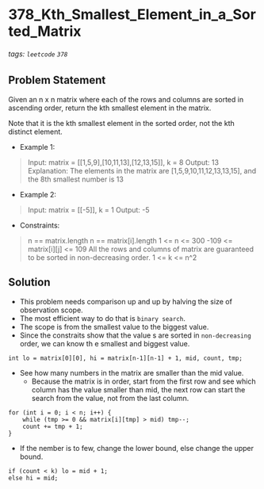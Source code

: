 # 378_Kth_Smallest_Element_in_a_Sorted_Matrix
###### tags: `leetcode` `378`
## Problem Statement
Given an n x n matrix where each of the rows and columns are sorted in ascending order, return the kth smallest element in the matrix.

Note that it is the kth smallest element in the sorted order, not the kth distinct element.

- Example 1:

> Input: matrix = [[1,5,9],[10,11,13],[12,13,15]], k = 8
Output: 13
Explanation: The elements in the matrix are [1,5,9,10,11,12,13,13,15], and the 8th smallest number is 13
- Example 2:

> Input: matrix = [[-5]], k = 1
Output: -5
 
- Constraints:

> n == matrix.length
n == matrix[i].length
1 <= n <= 300
-109 <= matrix[i][j] <= 109
All the rows and columns of matrix are guaranteed to be sorted in non-decreasing order.
1 <= k <= n^2

## Solution
- This problem needs comparison up and up by halving the size of observation scope.
- The most efficient way to do that is ```binary search```.
- The scope is from the smallest value to the biggest value.
- Since the constraits show that the value s are sorted in ```non-decreasing``` order, we can know th e smallest and biggest value.

```cpp=
int lo = matrix[0][0], hi = matrix[n-1][n-1] + 1, mid, count, tmp;
```
- See how many numbers in the matrix are smaller than the mid value.
    - Because the matrix is in order, start from the first row and see which column has the value smaller than mid, the next row can start the search from the value, not from the last column.

```cpp=
for (int i = 0; i < n; i++) {
    while (tmp >= 0 && matrix[i][tmp] > mid) tmp--;
    count += tmp + 1;
}
```
- If the nember is to few, change the lower bound, else change the upper bound.

```cpp=
if (count < k) lo = mid + 1;
else hi = mid;
```